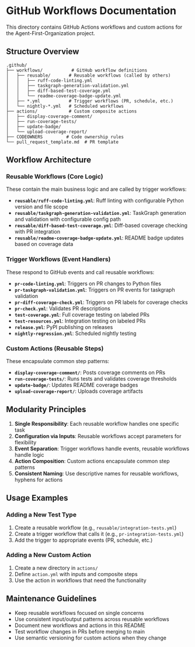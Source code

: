 # GitHub Workflows Documentation

This directory contains GitHub Actions workflows and custom actions for the Agent-First-Organization project.

## Structure Overview

```
.github/
├── workflows/           # GitHub workflow definitions
│   ├── reusable/       # Reusable workflows (called by others)
│   │   ├── ruff-code-linting.yml
│   │   ├── taskgraph-generation-validation.yml
│   │   ├── diff-based-test-coverage.yml
│   │   └── readme-coverage-badge-update.yml
│   ├── *.yml           # Trigger workflows (PR, schedule, etc.)
│   └── nightly-*.yml   # Scheduled workflows
├── actions/            # Custom composite actions
│   ├── display-coverage-comment/
│   ├── run-coverage-tests/
│   ├── update-badge/
│   └── upload-coverage-report/
├── CODEOWNERS         # Code ownership rules
└── pull_request_template.md  # PR template
```

## Workflow Architecture

### Reusable Workflows (Core Logic)

These contain the main business logic and are called by trigger workflows:

- **`reusable/ruff-code-linting.yml`**: Ruff linting with configurable Python version and file scope
- **`reusable/taskgraph-generation-validation.yml`**: TaskGraph generation and validation with configurable config path
- **`reusable/diff-based-test-coverage.yml`**: Diff-based coverage checking with PR integration
- **`reusable/readme-coverage-badge-update.yml`**: README badge updates based on coverage data

### Trigger Workflows (Event Handlers)

These respond to GitHub events and call reusable workflows:

- **`pr-code-linting.yml`**: Triggers on PR changes to Python files
- **`pr-taskgraph-validation.yml`**: Triggers on PR events for taskgraph validation
- **`pr-diff-coverage-check.yml`**: Triggers on PR labels for coverage checks
- **`pr-check.yml`**: Validates PR descriptions
- **`test-coverage.yml`**: Full coverage testing on labeled PRs
- **`test-resources.yml`**: Integration testing on labeled PRs
- **`release.yml`**: PyPI publishing on releases
- **`nightly-regression.yml`**: Scheduled nightly testing

### Custom Actions (Reusable Steps)

These encapsulate common step patterns:

- **`display-coverage-comment/`**: Posts coverage comments on PRs
- **`run-coverage-tests/`**: Runs tests and validates coverage thresholds
- **`update-badge/`**: Updates README coverage badges
- **`upload-coverage-report/`**: Uploads coverage artifacts

## Modularity Principles

1. **Single Responsibility**: Each reusable workflow handles one specific task
2. **Configuration via Inputs**: Reusable workflows accept parameters for flexibility
3. **Event Separation**: Trigger workflows handle events, reusable workflows handle logic
4. **Action Composition**: Custom actions encapsulate common step patterns
5. **Consistent Naming**: Use descriptive names for reusable workflows, hyphens for actions

## Usage Examples

### Adding a New Test Type

1. Create a reusable workflow (e.g., `reusable/integration-tests.yml`)
2. Create a trigger workflow that calls it (e.g., `pr-integration-tests.yml`)
3. Add the trigger to appropriate events (PR, schedule, etc.)

### Adding a New Custom Action

1. Create a new directory in `actions/`
2. Define `action.yml` with inputs and composite steps
3. Use the action in workflows that need the functionality

## Maintenance Guidelines

- Keep reusable workflows focused on single concerns
- Use consistent input/output patterns across reusable workflows
- Document new workflows and actions in this README
- Test workflow changes in PRs before merging to main
- Use semantic versioning for custom actions when they change
